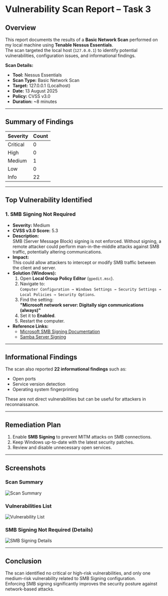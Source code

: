 # Vulnerability Scan Report – Task 3

## **Overview**
This report documents the results of a **Basic Network Scan** performed on my local machine using **Tenable Nessus Essentials**.  
The scan targeted the local host (`127.0.0.1`) to identify potential vulnerabilities, configuration issues, and informational findings.

**Scan Details:**
- **Tool:** Nessus Essentials
- **Scan Type:** Basic Network Scan
- **Target:** 127.0.0.1 (Localhost)
- **Date:** 13 August 2025
- **Policy:** CVSS v3.0
- **Duration:** ~8 minutes

---

## **Summary of Findings**
| Severity  | Count |
|-----------|-------|
| Critical  | 0     |
| High      | 0     |
| Medium    | 1     |
| Low       | 0     |
| Info      | 22    |

---

## **Top Vulnerability Identified**
### 1. SMB Signing Not Required
- **Severity:** Medium
- **CVSS v3.0 Score:** 5.3
- **Description:**  
  SMB (Server Message Block) signing is not enforced. Without signing, a remote attacker could perform man-in-the-middle attacks against SMB traffic, potentially altering communications.
- **Impact:**  
  This could allow attackers to intercept or modify SMB traffic between the client and server.
- **Solution (Windows):**
  1. Open **Local Group Policy Editor** (`gpedit.msc`).
  2. Navigate to:  
     `Computer Configuration → Windows Settings → Security Settings → Local Policies → Security Options`.
  3. Find the setting:  
     **"Microsoft network server: Digitally sign communications (always)"**
  4. Set it to **Enabled**.
  5. Restart the computer.
- **Reference Links:**
  - [Microsoft SMB Signing Documentation](https://technet.microsoft.com/en-us/library/cc731957.aspx)
  - [Samba Server Signing](https://www.samba.org/samba/docs/current/man-html/smb.conf.5.html)

---

## **Informational Findings**
The scan also reported **22 informational findings** such as:
- Open ports
- Service version detection
- Operating system fingerprinting

These are not direct vulnerabilities but can be useful for attackers in reconnaissance.

---

## **Remediation Plan**
1. Enable **SMB Signing** to prevent MITM attacks on SMB connections.
2. Keep Windows up-to-date with the latest security patches.
3. Review and disable unnecessary open services.

---

## **Screenshots**
### Scan Summary
![Scan Summary](screenshots/scan_summary.png)

### Vulnerabilities List
![Vulnerability List](screenshots/vulnerability_list.png)

### SMB Signing Not Required (Details)
![SMB Signing Details](screenshots/smb_signing.png)

---

## **Conclusion**
The scan identified no critical or high-risk vulnerabilities, and only one medium-risk vulnerability related to SMB Signing configuration.  
Enforcing SMB signing significantly improves the security posture against network-based attacks.
